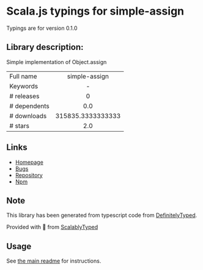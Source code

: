 
# Scala.js typings for simple-assign

Typings are for version 0.1.0

## Library description:
Simple implementation of Object.assign

|                    |                 |
| ------------------ | :-------------: |
| Full name          | simple-assign |
| Keywords           | - |
| # releases         | 0 |
| # dependents       | 0.0 |
| # downloads        | 315835.3333333333 |
| # stars            | 2.0 |

## Links
- [Homepage](https://github.com/newoga/simple-assign#readme)
- [Bugs](https://github.com/newoga/simple-assign/issues)
- [Repository](https://github.com/newoga/simple-assign)
- [Npm](https://www.npmjs.com/package/simple-assign)
    


## Note
This library has been generated from typescript code from [DefinitelyTyped](https://definitelytyped.org).

Provided with :purple_heart: from [ScalablyTyped](https://github.com/oyvindberg/ScalablyTyped)

## Usage
See [the main readme](../../readme.md) for instructions.


